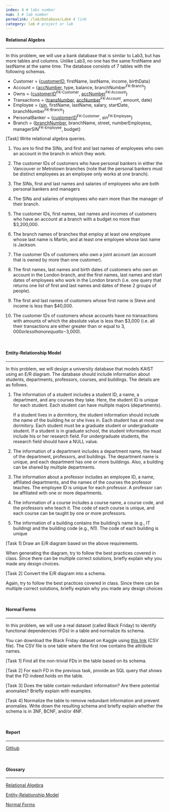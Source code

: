 ```yaml
---
index: 4 # labs number
num: 3 # lab number
permalink: /lab/Database/Lab4 # link
category: lab # project or lab
---
```


#### **Relational Algebra**

---

In this problem, we will use a bank database that is similar to Lab3, but has more tables
and columns. Unlike Lab3, no one has the same firstName and lastName at the same
time. The database consists of 7 tables with the following schemas.

- Customer = {<u>customerID</u>, firstName, lastName, income, birthData}
- Account = {<u>accNumber</u>, type, balance, branchNumber<sup>FK-Branch</sup>}
- Owns = {<u>customerID</u><sup>FK-Customer</sup>, <u>accNumber</u><sup>FK-Account</sup>}
- Transactions = {<u>transNumber</u>, <u>accNumber</u><sup>FK-Account</sup>, amount, date}
- Employee = {<u>sin</u>, firstName, lastName, salary, startDate, branchNumber<sup>FK-Branch</sup>}
- PersonalBanker = {<u>customerID</u><sup>FK-Customer</sup>, sin<sup>FK-Employee</sup>}
- Branch = {<u>branchNumber</u>, branchName, street, numberEmployess, managerSIN<sup>FK-Employee</sup>, budget}

[Task] Write relational algebra queries.

1. You are to find the SINs, and first and last names of employees who own an account
   in the branch in which they work.

2. The customer IDs of customers who have personal bankers in either the Vancouver
   or Metrotown branches (note that the personal bankers must be distinct employees
   as an employee only works at one branch).

3. The SINs, first and last names and salaries of employees who are both personal
   bankers and managers

4. The SINs and salaries of employees who earn more than the manager of their branch.

5. The customer IDs, first names, last names and incomes of customers who have an
   account at a branch with a budget no more than $3,200,000.

6. The branch names of branches that employ at least one employee whose last name
   is Martin, and at least one employee whose last name is Jackson.

7. The customer IDs of customers who own a joint account (an account that is owned
   by more than one customer).

8. The first names, last names and birth dates of customers who own an account in
   the London branch, and the first names, last names and start dates of employees
   who work in the London branch (i.e. one query that returns one list of first and last
   names and dates of these 2 groups of people).

9. The first and last names of customers whose first name is Steve and income is less
   than $40,000.
10. The customer IDs of customers whose accounts have no transactions with amounts
    of which the absolute value is less than $3,000 (i.e. all their transactions are either
    greater than or equal to $3,000 or less than or equal to -$3,000).

<br>

#### **Entity-Relationship Model**

---

In this problem, we will design a university database that models KAIST using an E/R
diagram. The database should include information about students, departments, professors, courses, and buildings. The details are as follows.

1. The information of a student includes a student ID, a name, a department, and any
   courses they take. Here, the student ID is unique for each student. Each student
   can have multiple majors (departments).

   If a student lives in a dormitory, the student information should include the name
   of the building he or she lives in. Each student has at most one dormitory.
   Each student must be a graduate student or undergraduate student. If a student is
   in graduate school, the student information must include his or her research field.
   For undergraduate students, the research field should have a NULL value.

2. The information of a department includes a department name, the head of the
   department, professors, and buildings. The department name is unique, and each
   department has one or more buildings. Also, a building can be shared by multiple
   departments.

3. The information about a professor includes an employee ID, a name, affiliated departments, and the names of the courses the professor teaches. The employee ID
   is unique for each professor. A professor can be affiliated with one or more departments.

4. The information of a course includes a course name, a course code, and the professors
   who teach it. The code of each course is unique, and each course can be taught by
   one or more professors.

5. The information of a building contains the building’s name (e.g., IT building) and
   the building code (e.g., N1). The code of each building is unique

[Task 1] Draw an E/R diagram based on the above requirements.

When generating the diagram, try to follow the best practices covered in class. Since
there can be multiple correct solutions, briefly explain why you made any design choices.

[Task 2] Convert the E/R diagram into a schema.

Again, try to follow the best practices covered in class. Since there can be multiple
correct solutions, briefly explain why you made any design choices

<br>

#### **Normal Forms**

---

In this problem, we will use a real dataset (called Black Friday) to identify functional
dependencies (FDs) in a table and normalize its schema.

You can download the Black Friday dataset on Kaggle using [this link](https://www.kaggle.com/datasets/llopesolivei/blackfriday) (CSV file). The CSV file is one table where the first row contains the attribute names.

[Task 1] Find all the non-trivial FDs in the table based on its schema.

[Task 2] For each FD in the previous task, provide an SQL query that shows that the FD indeed holds on the table.

[Task 3] Does the table contain redundant information? Are there potential
anomalies? Briefly explain with examples.

[Task 4] Normalize the table to remove redundant information and prevent
anomalies. Write down the resulting schema and briefly explain whether the
schema is in 3NF, BCNF, and/or 4NF.

<br>

#### **Report**

---

[Github](https://github.com/Heejinee3/Database/tree/master/Lab4)

<br>

#### **Glossary**

---

[Relational Algebra](https://velog.io/@chunjakim/Relational-Algebra)

[Entity-Relationship Model](https://velog.io/@chunjakim/ER-Model-Entity-Relationship-Model)

[Normal Forms](https://velog.io/@chunjakim/Normal-Forms)
